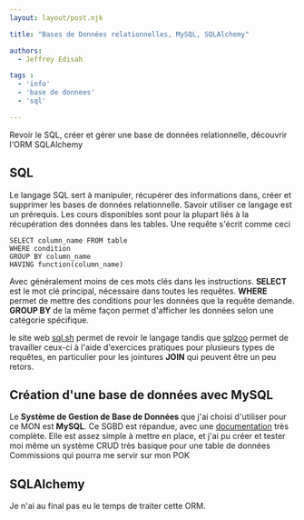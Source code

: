 ```yaml
---
layout: layout/post.njk

title: "Bases de Données relationnelles, MySQL, SQLAlchemy"

authors:
  - Jeffrey Edisah

tags :
  - 'info'
  - 'base de donnees'
  - 'sql'

---
```

<!-- début résumé -->

Revoir le SQL, créer et gérer une base de données relationnelle, découvrir l'ORM SQLAlchemy

<!-- fin résumé -->


## SQL

Le langage SQL sert à manipuler, récupérer des informations dans, créer et supprimer les bases de données relationnelle. Savoir utiliser ce langage est un prérequis. Les cours disponibles sont pour la plupart liés à la récupération des données dans les tables. Une requête s'écrit comme ceci

    SELECT column_name FROM table
    WHERE condition
    GROUP BY column_name
    HAVING function(column_name)

Avec généralement moins de ces mots clés dans les instructions. **SELECT** est le mot clé principal, nécessaire dans toutes les requêtes. **WHERE** permet de mettre des conditions pour les données que la requête demande. **GROUP BY** de la même façon permet d'afficher les données selon une catégorie spécifique.

le site web [sql.sh](sql.sh) permet de revoir le langage tandis que [sqlzoo](sqlzoo.net) permet de travailler ceux-ci à l'aide d'exercices pratiques pour plusieurs types de requêtes, en particulier pour les jointures **JOIN** qui peuvent être un peu retors.

## Création d'une base de données avec MySQL

Le **Système de Gestion de Base de Données** que j'ai choisi d'utiliser pour ce MON est **MySQL**. Ce SGBD est répandue, avec une [documentation](https://dev.mysql.com/doc/) très complète. Elle est assez simple à mettre en place, et j'ai pu créer et tester moi même un système CRUD très basique pour une table de données Commissions qui pourra me servir sur mon POK

## SQLAlchemy

Je n'ai au final pas eu le temps de traiter cette ORM.